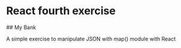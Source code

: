 # React fourth exercise

## My Bank

A simple exercise to manipulate JSON with map() module with React
